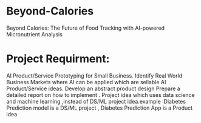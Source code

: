 # Beyond-Calories
Beyond Calories: The Future of Food Tracking with AI-powered Micronutrient Analysis
# Project Requirment:
AI Product/Service Prototyping for Small Business.
Identify Real World Business Markets where AI can be applied which are sellable AI Product/Service ideas.
Develop an abstract product design
Prepare a detailed report on how to implement .
Project idea which uses data science and machine learning ,instead of DS/ML project idea.example :Diabetes Prediction model is a DS/ML project , Diabetes Prediction App is a Product idea


